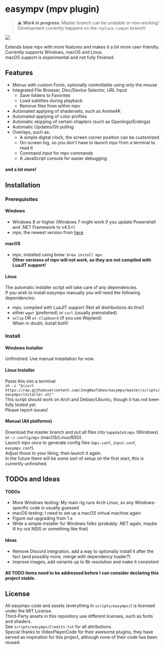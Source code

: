 # easympv (mpv plugin)

> :warning: **Work in progress**: Master branch can be unstable or non-working!  
Development currently happens on the `replace-compat` branch!

![](https://smto.pw/mpv/images/preview.png)


Extends base mpv with more features and makes it a bit more user-friendly.  
Currently supports Windows, macOS and Linux.  
macOS support is experimental and not fully finished.

## Features
- Menus with custom Fonts, optionally controllable using only the mouse
- Integrated File Browser, Disc/Device Selector, URL Input
    - Save folders to Favorites
    - Load subtitles during playback
    - Remove files from within mpv
- Automated applying of shadersets, such as Anime4K
- Automated applying of color profiles
- Automatic skipping of certain chapters (such as Openings/Endings)
- Automatic Updates/Git pulling
- Overlays, such as:
    - A simple digital clock, the screen corner position can be customized
    - On-screen log, so you don't have to launch mpv from a terminal to read it
    - Command input for mpv commands
    - A JavaScript console for easier debugging
#### and a lot more!
## Installation
### Prerequisites
#### Windows
- Windows 8 or higher (Windows 7 might work if you update Powershell and .NET Framework to v4.5+)
- mpv, the newest version from [here](https://sourceforge.net/projects/mpv-player-windows/files/64bit/)

#### macOS
- mpv, installed using brew: `brew install mpv`  
**Other versions of mpv will not work, as they are not compiled with LuaJIT support!**

#### Linux
The automatic installer script will take care of any dependencies.  
If you wish to install easympv manually you will need the following dependencies:
- mpv, compiled with LuaJIT support (Not all distributions do this!)
- either `wget` (preferred) or `curl` (usually preinstalled)
- `xclip` OR `wl-clipboard` (if you use Wayland)  
    When in doubt, install both!

### Install
#### Windows Installer
Unfinished. Use manual installation for now.  

[//]: # (This sentence will be here once this is finished: Download the latest version from https://smto.pw/mpv/?#downloads.)  
#### Linux Installer
Paste this into a terminal:  
`sh -c "$(curl https://raw.githubusercontent.com/JongWasTaken/easympv/master/scripts/easympv/installer.sh)"`  
This script should work on Arch and Debian/Ubuntu, though it has not been fully tested yet.  
Please report issues!  
#### Manual (All platforms)
Download the master branch and put all files into `%appdata%\mpv` (Windows) or `~/.config/mpv` (macOS/Linux/BSD).  
Launch mpv once to generate config files (`mpv.conf`, `input.conf`, `easympv.conf`).  
Adjust those to your liking, then launch it again.  
In the future there will be some sort of setup on the first start, this is currently unfinished.  

## TODOs and Ideas
#### TODOs
- More Windows testing: My main rig runs Arch Linux, so any Windows-specific code is usually guessed
- macOS testing: I need to set up a macOS virtual machine again
- Figure out upgrading from 1.x
- Write a simple installer for Windows folks (probably .NET again, maybe ill try out NSIS or something like that)
#### Ideas
- Remove Discord integration, add a way to optionally install it after the fact (and possibly more, merge with dependency loader?)
- Improve images, add variants up to 8k resolution and make it consistent
#### All TODO items need to be addressed before I can consider declaring this project stable.

## License
All easympv code and assets (everything in `scripts/easympv/`) is licensed under the MIT License.  
Third-Party assets in this repository use different licenses, such as fonts and shaders.  
See `scripts/easympv/Credits.txt` for all attributions.  
Special thanks to VideoPlayerCode for their awesome plugins, they have served as inspiration for this project, although none of their code has been reused.  
